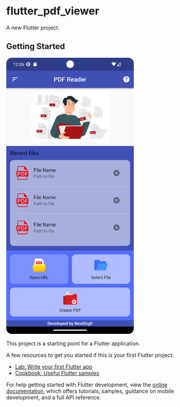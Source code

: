 # flutter_pdf_viewer

A new Flutter project.

## Getting Started
 <img src="https://github.com/F-Reza/Flutter_PDF_Viewer/blob/main/Screenshot.png" width="340">

This project is a starting point for a Flutter application.

A few resources to get you started if this is your first Flutter project:

- [Lab: Write your first Flutter app](https://docs.flutter.dev/get-started/codelab)
- [Cookbook: Useful Flutter samples](https://docs.flutter.dev/cookbook)

For help getting started with Flutter development, view the
[online documentation](https://docs.flutter.dev/), which offers tutorials,
samples, guidance on mobile development, and a full API reference.
